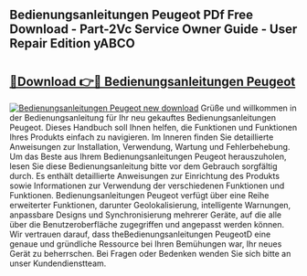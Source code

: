 ## Bedienungsanleitungen Peugeot PDf Free Download - Part-2Vc Service Owner Guide - User Repair Edition yABCO

# <h2><a href="http://df0698.blite.top/?on=Bedienungsanleitungen+Peugeot">🔗Download 👉🔴 Bedienungsanleitungen Peugeot</a></h2>

[![Bedienungsanleitungen Peugeot new download](https://i.imgur.com/lujVjoI.png)](http://df0698.blite.top/?on=Bedienungsanleitungen+Peugeot)
Grüße und willkommen in der Bedienungsanleitung für Ihr neu gekauftes Bedienungsanleitungen Peugeot. Dieses Handbuch soll Ihnen helfen, die Funktionen und Funktionen Ihres Produkts einfach zu navigieren. Im Inneren finden Sie detaillierte Anweisungen zur Installation, Verwendung, Wartung und Fehlerbehebung. Um das Beste aus Ihrem Bedienungsanleitungen Peugeot herauszuholen, lesen Sie diese Bedienungsanleitung bitte vor dem Gebrauch sorgfältig durch. Es enthält detaillierte Anweisungen zur Einrichtung des Produkts sowie Informationen zur Verwendung der verschiedenen Funktionen und Funktionen. Bedienungsanleitungen Peugeot verfügt über eine Reihe erweiterter Funktionen, darunter Geolokalisierung, intelligente Warnungen, anpassbare Designs und Synchronisierung mehrerer Geräte, auf die alle über die Benutzeroberfläche zugegriffen und angepasst werden können. Wir vertrauen darauf, dass theBedienungsanleitungen PeugeotD eine genaue und gründliche Ressource bei Ihren Bemühungen war, Ihr neues Gerät zu beherrschen. Bei Fragen oder Bedenken wenden Sie sich bitte an unser Kundendienstteam.
